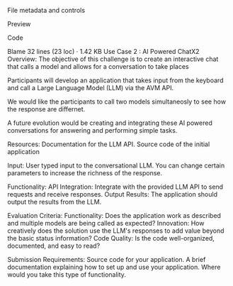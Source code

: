 File metadata and controls

Preview

Code

Blame
32 lines (23 loc) · 1.42 KB
Use Case 2 : AI Powered ChatX2
Overview: The objective of this challenge is to create an interactive chat that calls a model and allows for a conversation to take places

Participants will develop an application that takes input from the keyboard and call a Large Language Model (LLM) via the AVM API.

We would like the participants to call two models simultaneosly to see how the response are differnet.

A future evolution would be creating and integrating these AI powered conversations for answering and performing simple tasks.

Resources: Documentation for the LLM API. Source code of the initial application

Input: User typed input to the conversational LLM. You can change certain parameters to increase the richness of the response.

Functionality: API Integration: Integrate with the provided LLM API to send requests and receive responses. Output Results: The application should output the results from the LLM.

Evaluation Criteria: Functionality: Does the application work as described and multiple models are being called as expected? Innovation: How creatively does the solution use the LLM's responses to add value beyond the basic status information? Code Quality: Is the code well-organized, documented, and easy to read?

Submission Requirements: Source code for your application. A brief documentation explaining how to set up and use your application. Where would you take this type of functionality.
